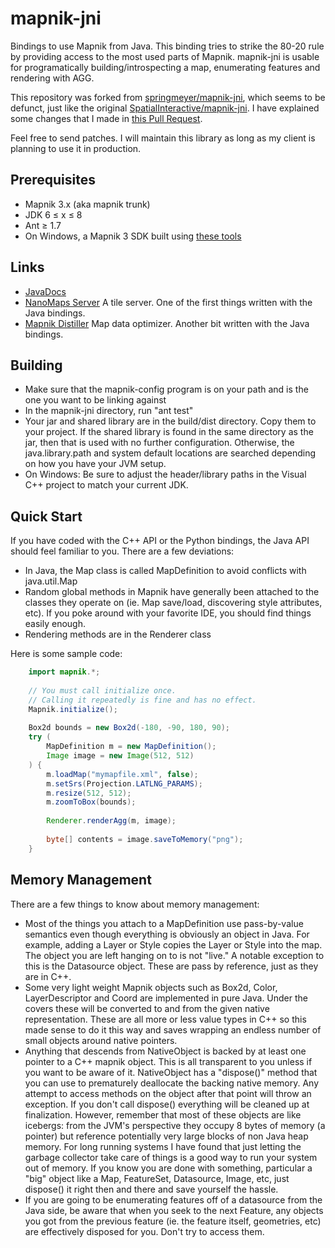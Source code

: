mapnik-jni
==========

Bindings to use Mapnik from Java.  This binding tries to strike the 80-20 rule by providing access to the most used parts of Mapnik.  mapnik-jni is usable for programatically building/introspecting a map, enumerating features and rendering with AGG.

This repository was forked from [springmeyer/mapnik-jni](https://github.com/springmeyer/mapnik-jni), which seems to be defunct, just like the original [SpatialInteractive/mapnik-jni](https://github.com/SpatialInteractive/mapnik-jni). I have explained some changes that I made in [this Pull Request](https://github.com/springmeyer/mapnik-jni/pull/9).

Feel free to send patches.  I will maintain this library as long as my client is planning to use it in production.

Prerequisites
-------------

* Mapnik 3.x (aka mapnik trunk)
* JDK 6 ≤ x ≤ 8
* Ant ≥ 1.7
* On Windows, a Mapnik 3 SDK built using [these tools](https://github.com/mapbox/windows-builds)

Links
-----

* [JavaDocs](http://spatialinteractive.github.com/mapnik-jni/javadocs/index.html)
* [NanoMaps Server](https://github.com/SpatialInteractive/nanomaps-server) A tile server.  One of the first things written with the Java bindings.
* [Mapnik Distiller](https://github.com/SpatialInteractive/mapnik-distiller) Map data optimizer.  Another bit written with the Java bindings.

Building
--------

* Make sure that the mapnik-config program is on your path and is the one you want to be linking against
* In the mapnik-jni directory, run "ant test"
* Your jar and shared library are in the build/dist directory.  Copy them to your project.  If the shared library is found in the same directory as the jar, then that is used with no further configuration.  Otherwise, the java.library.path and system default locations are searched depending on how you have your JVM setup.
* On Windows: Be sure to adjust the header/library paths in the Visual C++ project to match your current JDK.

Quick Start
-----------

If you have coded with the C++ API or the Python bindings, the Java API should feel familiar to you.  There are a few deviations:

* In Java, the Map class is called MapDefinition to avoid conflicts with java.util.Map
* Random global methods in Mapnik have generally been attached to the classes they operate on (ie. Map save/load, discovering style attributes, etc).  If you poke around with your favorite IDE, you should find things easily enough.
* Rendering methods are in the Renderer class

Here is some sample code:

```java
	import mapnik.*;
	
	// You must call initialize once.
	// Calling it repeatedly is fine and has no effect.
	Mapnik.initialize();
	
	Box2d bounds = new Box2d(-180, -90, 180, 90);
	try (
		MapDefinition m = new MapDefinition();
		Image image = new Image(512, 512)
	) {
		m.loadMap("mymapfile.xml", false);
		m.setSrs(Projection.LATLNG_PARAMS);
		m.resize(512, 512);
		m.zoomToBox(bounds);
		
		Renderer.renderAgg(m, image);
		
		byte[] contents = image.saveToMemory("png");
	}
```

Memory Management
-----------------

There are a few things to know about memory management:

* Most of the things you attach to a MapDefinition use pass-by-value semantics even though everything is obviously an object in Java.  For example, adding a Layer or Style copies the Layer or Style into the map.  The object you are left hanging on to is not "live."  A notable exception to this is the Datasource object.  These are pass by reference, just as they are in C++.
* Some very light weight Mapnik objects such as Box2d, Color, LayerDescriptor and Coord are implemented in pure Java.  Under the covers these will be converted to and from the given native representation.  These are all more or less value types in C++ so this made sense to do it this way and saves wrapping an endless number of small objects around native pointers.
* Anything that descends from NativeObject is backed by at least one pointer to a C++ mapnik object.  This is all transparent to you unless if you want to be aware of it.  NativeObject has a "dispose()" method that you can use to prematurely deallocate the backing native memory.  Any attempt to access methods on the object after that point will throw an exception.  If you don't call dispose() everything will be cleaned up at finalization.  However, remember that most of these objects are like icebergs: from the JVM's perspective they occupy 8 bytes of memory (a pointer) but reference potentially very large blocks of non Java heap memory.  For long running systems I have found that just letting the garbage collector take care of things is a good way to run your system out of memory.  If you know you are done with something, particular a "big" object like a Map, FeatureSet, Datasource, Image, etc, just dispose() it right then and there and save yourself the hassle.
* If you are going to be enumerating features off of a datasource from the Java side, be aware that when you seek to the next Feature, any objects you got from the previous feature (ie. the feature itself, geometries, etc) are effectively disposed for you.  Don't try to access them.
